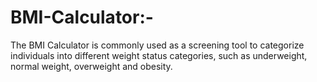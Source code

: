 # BMI-Calculator:-

The BMI Calculator is commonly used as a screening tool to categorize individuals into different weight status categories, such as underweight, normal weight, overweight and obesity. 
